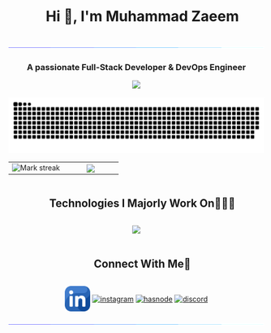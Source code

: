 <div id="user-content-toc">
  <ul align="center">
    <summary>
      <h1 style="display: inline-block">Hi 👋, I'm Muhammad Zaeem</h1>
    </summary>
  </ul>
</div>

<img src="https://github.com/zaeem-py/zaeem-py/blob/main/images/shining-seprator.gif">

<h3 align="center">A passionate Full-Stack Developer & DevOps Engineer </h3>


<!--profile visit count-->
<div align="center">
  
[![](https://visitcount.itsvg.in/api?id=zaeem-py&label=Profile%20Views&color=6&icon=3&pretty=true)](https://visitcount.itsvg.in)
  
</div>

<!--- snake -->
<div align="center">
  <img  src="https://github.com/zaeem-py/zaeem-py/blob/main/images/grid-snake.svg"
       alt="snake" /></a>
</div>


<!--- stats (start) -->

<table align="center">
<tr border="none">
<td width="50%" align="center">
  
  
  <img  title="🔥 Get streak stats for your profile at git.io/streak-stats" alt="Mark streak" src="https://streak-stats.demolab.com?user=YOUR_USERNAME&theme=dark&hide_border=true" /> 
</td>

<td width="50%" align="center">

  <img  align="center"  src="https://github-readme-stats.vercel.app/api?username=zaeem-py&show_icons=true&count_private=true" />

</td>
</tr>
</table>

<!--- stats (end) -->

<!--h1 without bottom border-->
<div id="user-content-toc">
  <ul align="center">
    <summary><h2 style="display: inline-block">Technologies I Majorly Work On👨🏻‍💻</h2></summary>
  </ul>
</div>
<!--tech stack icons-->
<p align="center">
  <a href="https://skillicons.dev">

  <img src="https://skillicons.dev/icons?i=python,nodejs,js,ts,html,css,c,cpp,sass,tailwind,bootstrap,express,react,angular,next,redux,django,fastapi,flask,sequelize,mysql,postgres,mongo,sqlite,redis,aws,gcp,netlify,vercel,docker,jenkins,githubactions,git,github,gitlab,bitbucket,ubuntu,windows,apple,powershell,figma,vim,vscode,vite,npm,yarn,postman,pycharm,remix,discord,gmail,notion,obsidian,wordpress,nginx,linux,md,kubernetes,babel,bash&perline=14" />

  </a>
</p>

<!-- Connect with me -->
<!--h2 without bottom border-->
<div id="user-content-toc">
  <ul align="center">
    <summary><h2 style="display: inline-block">Connect With Me🤝</h2></summary>
  </ul>
</div>

<!--icons and links-->
<p align="center">
<a href="https://www.linkedin.com/in/zaeemmmmmm" target="blank"><img align="center" src="https://github.com/zaeem-py/zaeem-py/blob/main/images/linkedin.png" alt="linkedin" height="50" width="50" /></a>
<a href="https://www.instagram.com/_zaeemmm/" target="blank"><img align="center" src="https://skillicons.dev/icons?i=instagram" alt="instagram" height="50" width="50" /></a>
<a href="https://x.com/zaeemmm_" target="blank"><img align="center" src="https://skillicons.dev/icons?i=twitter" alt="hasnode" height="50" width="50" /></a>
<a href="https://discordapp.com/users/zaeemmmm" target="blank"><img align="center" src="https://skillicons.dev/icons?i=discord" alt="discord" height="50" width="50" /></a>
  
</p>

<!--horizontal divider(gradiant)-->
<img src="https://github.com/zaeem-py/zaeem-py/blob/main/images/shining-seprator.gif">
